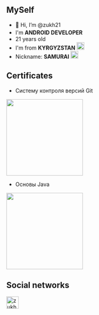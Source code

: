 ## MySelf
- 👋 Hi, I’m @zukh21
- I'm <b>ANDROID DEVELOPER</b> <img src="https://demiart.ru/forum/uploads16/post-755799-1448833604.png" width="17" />
- 21 years old
- I'm from <b>KYRGYZSTAN</b> <img src="https://upload.wikimedia.org/wikipedia/commons/thumb/c/c7/Flag_of_Kyrgyzstan.svg/375px-Flag_of_Kyrgyzstan.svg.png" width="20">
- Nickname: <b> SAMURAI</b>  <img src="https://pngimg.com/uploads/samurai/samurai_PNG34.png" width="20" />
## Certificates
- Систему контроля версий Git
 <img src="https://i.mycdn.me/i?r=AyH4iRPQ2q0otWIFepML2LxReAERCmz8Mb5dX9ekVfNsfg" width="200" />


- Основы Java
<img src="https://i.mycdn.me/i?r=AyH4iRPQ2q0otWIFepML2LxRiusDWBT4PIMDir1LhjZ2Hg" width="200" />

## Social networks
<a href="https://instagram.com/zukh.kamchybekov"><img src="https://cdn-icons-png.flaticon.com/512/1384/1384015.png" alt="zukh.kamchybekov" height="32"/></a>
